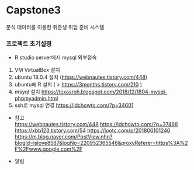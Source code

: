 # Capstone3
분석 데이터를 이용한 취준생 취업 준비 시스템

### 프로젝트 초기설정
- R studio server에서 mysql 외부접속
1. VM VirtualBox 설치
2. ubuntu 18.0.4 설치 (https://webnautes.tistory.com/448)
3. ubuntu에 R 설치 ( > https://3months.tistory.com/210 )
4. msyql 설치 https://texasroh.blogspot.com/2018/12/1804-mysql-phpmyadmin.html
5. ssh로 mysql 연결 https://idchowto.com/?p=34601

- 참고  
https://webnautes.tistory.com/448
https://idchowto.com/?p=37468
https://xbb123.tistory.com/54
https://jootc.com/p/201806101246
https://m.blog.naver.com/PostView.nhn?blogId=islove8587&logNo=220952365548&proxyReferer=https%3A%2F%2Fwww.google.com%2F

- 알림
